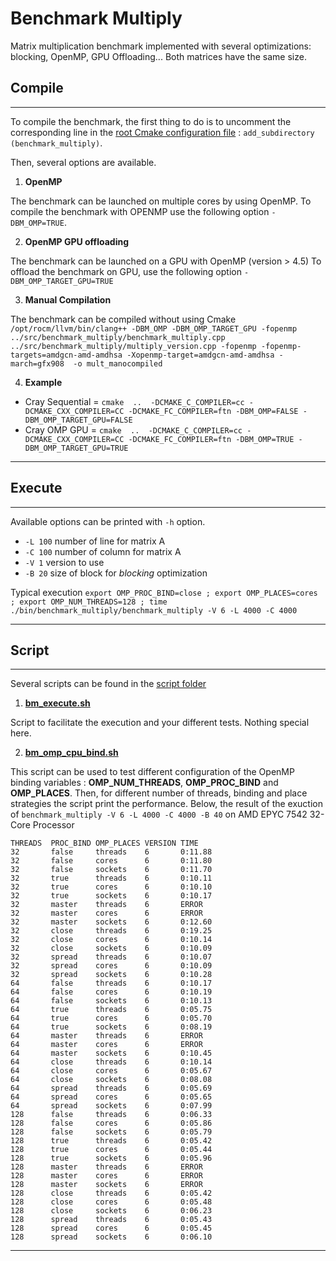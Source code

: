 
# Benchmark Multiply

Matrix multiplication benchmark implemented with several optimizations: blocking, OpenMP, GPU Offloading...
Both matrices have the same size.


## Compile

-----------

To compile the benchmark, the first thing to do is to uncomment the corresponding line in the [root Cmake configuration file](/src/CMakeLists.txt) : `add_subdirectory (benchmark_multiply)`.

Then, several options are available.

1. **OpenMP**

The benchmark can be launched on multiple cores by using OpenMP.
To compile the benchmark with OPENMP use the following option `-DBM_OMP=TRUE`. 

2. **OpenMP GPU offloading**

The benchmark can be launched on a GPU with OpenMP (version > 4.5)
To offload the benchmark on GPU, use the following option `-DBM_OMP_TARGET_GPU=TRUE`

3. **Manual Compilation**

The benchmark can be compiled without using Cmake
` /opt/rocm/llvm/bin/clang++ -DBM_OMP -DBM_OMP_TARGET_GPU -fopenmp ../src/benchmark_multiply/benchmark_multiply.cpp ../src/benchmark_multiply/multiply_version.cpp -fopenmp -fopenmp-targets=amdgcn-amd-amdhsa -Xopenmp-target=amdgcn-amd-amdhsa -march=gfx908  -o mult_manocompiled`


4. **Example**
- Cray Sequential = ``cmake  ..  -DCMAKE_C_COMPILER=cc -DCMAKE_CXX_COMPILER=CC -DCMAKE_FC_COMPILER=ftn -DBM_OMP=FALSE -DBM_OMP_TARGET_GPU=FALSE``
- Cray OMP GPU = ``cmake  ..  -DCMAKE_C_COMPILER=cc -DCMAKE_CXX_COMPILER=CC -DCMAKE_FC_COMPILER=ftn -DBM_OMP=TRUE -DBM_OMP_TARGET_GPU=TRUE``
---------------------------

## Execute

----------

Available options can be printed with `-h` option.
- ``-L 100`` number of line for matrix A
- ``-C 100`` number of column for matrix A
- ``-V 1``   version to use
- ``-B 20`` size of block for *blocking* optimization

Typical execution
`` export OMP_PROC_BIND=close ; export OMP_PLACES=cores ; export OMP_NUM_THREADS=128 ; time ./bin/benchmark_multiply/benchmark_multiply -V 6 -L 4000 -C 4000
``

---------------------------
## Script

---------------------------
Several scripts can be found in the [script folder](/src/benchmark_multiply/script)

1. **[bm_execute.sh](/src/benchmark_multiply/script/bm_execute.sh)**

Script to facilitate the execution and your different tests. Nothing special here. 


2. **[bm_omp_cpu_bind.sh](/src/benchmark_multiply/script/bm_omp_benchmark.sh)**

This script can be used to test different configuration of the OpenMP binding variables : **OMP_NUM_THREADS**, **OMP_PROC_BIND** and **OMP_PLACES**.
Then, for different number of threads, binding and place strategies the script print the performance.
Below, the result of the exuction of `benchmark_multiply -V 6 -L 4000 -C 4000 -B 40` on AMD EPYC 7542 32-Core Processor
```
THREADS  PROC_BIND OMP_PLACES VERSION TIME       
32       false     threads    6       0:11.88    
32       false     cores      6       0:11.80    
32       false     sockets    6       0:11.70    
32       true      threads    6       0:10.11    
32       true      cores      6       0:10.10    
32       true      sockets    6       0:10.17    
32       master    threads    6       ERROR      
32       master    cores      6       ERROR      
32       master    sockets    6       0:12.60    
32       close     threads    6       0:19.25    
32       close     cores      6       0:10.14    
32       close     sockets    6       0:10.09    
32       spread    threads    6       0:10.07    
32       spread    cores      6       0:10.09    
32       spread    sockets    6       0:10.28    
64       false     threads    6       0:10.17    
64       false     cores      6       0:10.19    
64       false     sockets    6       0:10.13    
64       true      threads    6       0:05.75    
64       true      cores      6       0:05.70    
64       true      sockets    6       0:08.19    
64       master    threads    6       ERROR      
64       master    cores      6       ERROR      
64       master    sockets    6       0:10.45    
64       close     threads    6       0:10.14    
64       close     cores      6       0:05.67    
64       close     sockets    6       0:08.08    
64       spread    threads    6       0:05.69    
64       spread    cores      6       0:05.65    
64       spread    sockets    6       0:07.99    
128      false     threads    6       0:06.33    
128      false     cores      6       0:05.86    
128      false     sockets    6       0:05.79    
128      true      threads    6       0:05.42    
128      true      cores      6       0:05.44    
128      true      sockets    6       0:05.96    
128      master    threads    6       ERROR      
128      master    cores      6       ERROR      
128      master    sockets    6       ERROR      
128      close     threads    6       0:05.42    
128      close     cores      6       0:05.48    
128      close     sockets    6       0:06.23    
128      spread    threads    6       0:05.43    
128      spread    cores      6       0:05.45    
128      spread    sockets    6       0:06.10 
```






------------

